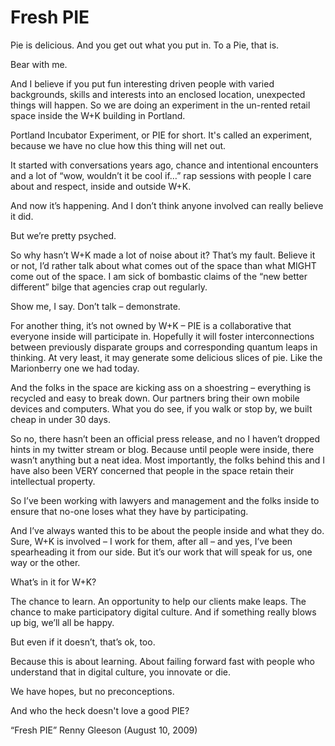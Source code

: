 # Fresh PIE 

Pie is delicious.  And you get out what you put in. To a Pie, that is.

Bear with me.

And I believe if you put fun interesting driven people with varied backgrounds, skills and interests into an enclosed location, unexpected things will happen. So we are doing an experiment in the un-rented retail space inside the W+K building in Portland. 

Portland Incubator Experiment, or PIE for short.  It's called an experiment, because we have no clue how this thing will net out.

It started with conversations years ago, chance and intentional encounters and a lot of “wow, wouldn’t it be cool if…” rap sessions with people I care about and respect, inside and outside W+K.

And now it’s happening. And I don’t think anyone involved can really believe it did. 

But we’re pretty psyched.

So why hasn’t W+K made a lot of noise about it?  That’s my fault. Believe it or not, I’d rather talk about what comes out of the space than what MIGHT come out of the space. I am
sick of bombastic claims of the “new better different” bilge that agencies crap out
regularly.  

Show me, I say.  Don’t talk – demonstrate.  

For another thing, it’s not owned by W+K –  PIE is a collaborative that everyone inside will participate in.  Hopefully it will foster interconnections between previously disparate groups and corresponding quantum leaps in thinking.  At very least, it may generate some delicious slices of pie. Like the Marionberry one we had today. 

And the folks in the space are kicking ass on a shoestring – everything is recycled and easy to break down.  Our partners bring their own mobile devices and computers.  What you do see, if you walk or stop by, we built cheap in under 30 days.  

So no, there hasn’t been an official press release, and no I haven’t dropped hints in my twitter stream or blog. Because until people were inside, there wasn’t anything but a neat idea.  Most importantly, the folks behind this and I have also been VERY concerned that people in the space retain their intellectual property. 

So I’ve been working with lawyers and management and the folks inside to ensure that no-one loses what they have by participating.

And I’ve always wanted this to be about the people inside and what they do. Sure, W+K  is involved – I work for them, after all – and yes, I’ve been spearheading it from our side. But it’s our work that will speak for us, one way or the other.

What’s in it for W+K? 

The chance to learn. An opportunity to help our clients make leaps. The chance to make participatory digital culture.  And if something really blows up big, we’ll all be happy.

But even if it doesn’t, that’s ok, too.

Because this is about learning.  About failing forward fast with people who understand that
in digital culture, you innovate or die. 

We have hopes, but no preconceptions. 

And who the heck doesn't love a good PIE?

“Fresh PIE” Renny Gleeson (August 10, 2009)


